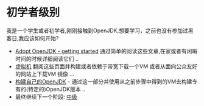 # 初学者级别
我是一个学生或者初学者,刚刚接触到OpenJDK,想要学习，之前也没有参加过黑客日,我应该如何开始?

- [Adopt OpenJDK - getting started](https://adoptopenjdk.gitbooks.io/adoptopenjdk-getting-started-kit/content/en/adopt-openjdk-getting-started/adopt_openjdk_-_getting_started.html)  通过简单的阅读这些文章,在家或者有闲暇时间的时候详细阅读它们 ..
- [虚拟机](https://adoptopenjdk.gitbooks.io/adoptopenjdk-getting-started-kit/content/en/virtual-machines/virtual_machines.html)  翻阅这些页面并构建或者依赖于带宽下载一个VM 或者从面向公众友好的网站上下载VM 镜像 ...
- [构建自己的OpenJDK](https://adoptopenjdk.gitbooks.io/adoptopenjdk-getting-started-kit/content/en/binaries/build_your_own_openjdk.html) - 通过这一部分并使用从之前步骤中得到的VM去构建专有的(特定的)OpenJDK版本 ..
- 最终继续下一个阶段: [中级](https://adoptopenjdk.gitbooks.io/adoptopenjdk-getting-started-kit/content/en/how-to-navigate/intermediate-level.html)